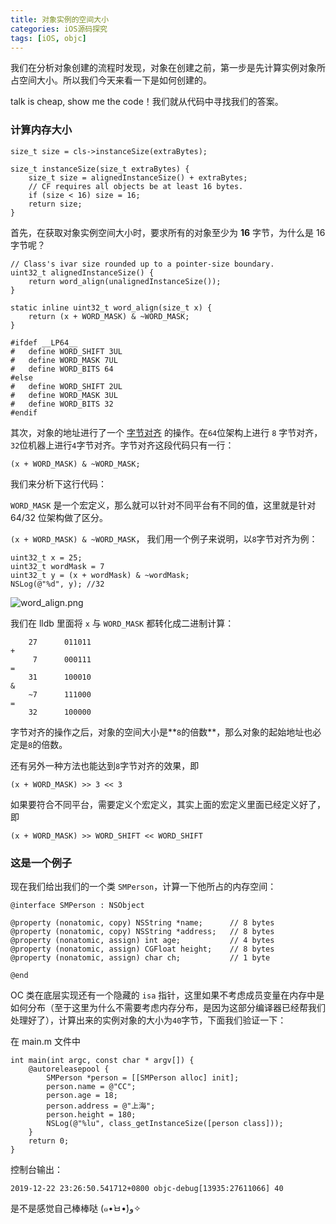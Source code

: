 ```yaml
---
title: 对象实例的空间大小
categories: iOS源码探究
tags: [iOS, objc]
---
```


我们在分析对象创建的流程时发现，对象在创建之前，第一步是先计算实例对象所占空间大小。所以我们今天来看一下是如何创建的。

<!-- more -->

talk is cheap, show me the code！我们就从代码中寻找我们的答案。
 
### 计算内存大小

```objc
size_t size = cls->instanceSize(extraBytes);
 
size_t instanceSize(size_t extraBytes) {
    size_t size = alignedInstanceSize() + extraBytes;
    // CF requires all objects be at least 16 bytes.
    if (size < 16) size = 16;
    return size;
}
```
首先，在获取对象实例空间大小时，要求所有的对象至少为 **16** 字节，为什么是 16 字节呢？

```objc
// Class's ivar size rounded up to a pointer-size boundary.
uint32_t alignedInstanceSize() {
	return word_align(unalignedInstanceSize());
}

static inline uint32_t word_align(size_t x) {
    return (x + WORD_MASK) & ~WORD_MASK;
}
```
```objc
#ifdef __LP64__
#   define WORD_SHIFT 3UL
#   define WORD_MASK 7UL
#   define WORD_BITS 64
#else
#   define WORD_SHIFT 2UL
#   define WORD_MASK 3UL
#   define WORD_BITS 32
#endif
```
其次，对象的地址进行了一个 [字节对齐](https://redye.github.io/2019/12/22/address-align/#more) 的操作。在`64`位架构上进行 `8` 字节对齐，`32`位机器上进行`4`字节对齐。字节对齐这段代码只有一行：

```objc
(x + WORD_MASK) & ~WORD_MASK;
```
我们来分析下这行代码：

`WORD_MASK` 是一个宏定义，那么就可以针对不同平台有不同的值，这里就是针对 64/32 位架构做了区分。

`(x + WORD_MASK) & ~WORD_MASK`， 我们用一个例子来说明，以`8`字节对齐为例：

```objc
uint32_t x = 25;
uint32_t wordMask = 7
uint32_t y = (x + wordMask) & ~wordMask;
NSLog(@"%d", y); //32
```
![word_align.png](https://i.loli.net/2019/12/22/dTBl8jgUQuY9ORH.png)

我们在 lldb 里面将 `x` 与 `WORD_MASK` 都转化成二进制计算：

```
	27		011011
+
	 7		000111
=
	31		100010
&  
	~7		111000
=
	32		100000		
```
字节对齐的操作之后，对象的空间大小是**`8`的倍数**，那么对象的起始地址也必定是`8`的倍数。

还有另外一种方法也能达到`8`字节对齐的效果，即

```objc
(x + WORD_MASK) >> 3 << 3
```

如果要符合不同平台，需要定义个宏定义，其实上面的宏定义里面已经定义好了，即

```objc
(x + WORD_MASK) >> WORD_SHIFT << WORD_SHIFT
```
### 这是一个例子
现在我们给出我们的一个类 `SMPerson`，计算一下他所占的内存空间：

```objc
@interface SMPerson : NSObject

@property (nonatomic, copy) NSString *name;      // 8 bytes
@property (nonatomic, copy) NSString *address;   // 8 bytes
@property (nonatomic, assign) int age;           // 4 bytes
@property (nonatomic, assign) CGFloat height;    // 8 bytes
@property (nonatomic, assign) char ch;           // 1 byte

@end
```

OC 类在底层实现还有一个隐藏的 `isa` 指针，这里如果不考虑成员变量在内存中是如何分布（至于这里为什么不需要考虑内存分布，是因为这部分编译器已经帮我们处理好了），计算出来的实例对象的大小为`40`字节，下面我们验证一下：

在 main.m 文件中

```objc
int main(int argc, const char * argv[]) {
    @autoreleasepool {
        SMPerson *person = [[SMPerson alloc] init];
        person.name = @"CC";
        person.age = 18;
        person.address = @"上海";
        person.height = 180;
        NSLog(@"%lu", class_getInstanceSize([person class]));
    }
    return 0;
}
```
控制台输出：

```objc
2019-12-22 23:26:50.541712+0800 objc-debug[13935:27611066] 40
```
是不是感觉自己棒棒哒 (๑•̀ㅂ•́)و✧
